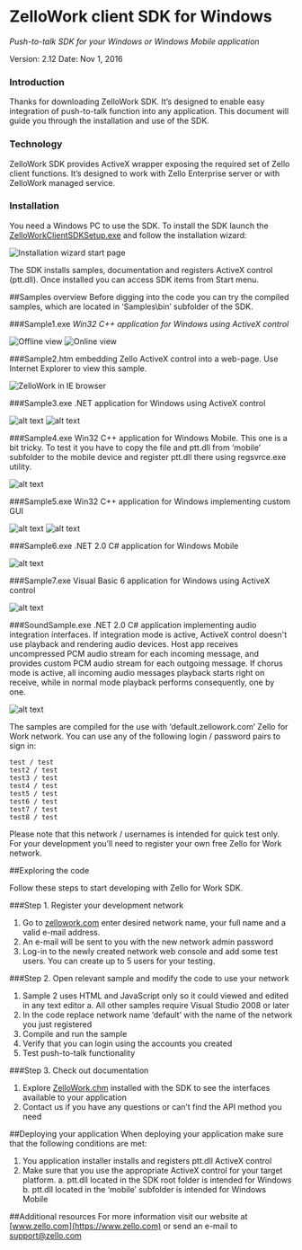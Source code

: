 # ZelloWork client SDK for Windows
*Push-to-talk SDK for your Windows or Windows Mobile application*

Version: 2.12
Date: Nov 1, 2016

### Introduction
Thanks for downloading ZelloWork SDK. It’s designed to enable easy integration of push-to-talk function into any application. This document will guide you through the installation and use of the SDK.
### Technology
ZelloWork SDK provides ActiveX wrapper exposing the required set of Zello client functions. It’s designed to work with Zello Enterprise server or with ZelloWork managed service.  
### Installation
You need a Windows PC to use the SDK. To install the SDK launch the [ZelloWorkClientSDKSetup.exe](./ZelloWorkClientSDKSetup.exe) and follow the installation wizard:


![Installation wizard start page](Screenshots/Setup.png "Installation wizard start page")


The SDK installs samples, documentation and registers ActiveX control (ptt.dll). Once installed you can access SDK items from Start menu.
 
##Samples overview
Before digging into the code you can try the compiled samples, which are located in ‘Samples\bin’ subfolder of the SDK.

###Sample1.exe 
*Win32 C++ application for Windows using ActiveX control*

![Offline view](Screenshots/Sample1-1.png "Offline mode")
![Online view](Screenshots/Sample1-2.png "Online mode")

###Sample2.htm 
embedding Zello ActiveX control into a web-page. Use Internet Explorer to view this sample. 

![ZelloWork in IE browser](Screenshots/Sample2-1.png "ZelloWork in IE browser")

###Sample3.exe 
.NET application for Windows using ActiveX control

![alt text](Screenshots/Sample3-1.png "Offline mode")
![alt text](Screenshots/Sample3-2.png "Online mode")

###Sample4.exe
Win32 C++ application for Windows Mobile. This one is a bit tricky. To test it you have to copy the file and ptt.dll from ‘mobile’ subfolder to the mobile device and register ptt.dll there using regsvrce.exe utility.

![alt text](Screenshots/Sample3-1.png "Description goes here")

###Sample5.exe
Win32 C++ application for Windows implementing custom GUI

![alt text](Screenshots/Sample5-1.png "Description goes here")
![alt text](Screenshots/Sample5-2.png "Description goes here")

###Sample6.exe 
.NET 2.0 C# application for Windows Mobile

![alt text](Screenshots/Sample3-1.png "Description goes here")

###Sample7.exe 
Visual Basic 6 application for Windows using ActiveX control

![alt text](Screenshots/Sample3-1.png "Description goes here")

###SoundSample.exe 
.NET 2.0 C# application implementing audio integration interfaces.
If integration mode is active, ActiveX control doesn't use playback and rendering audio devices.
Host app receives uncompressed PCM audio stream for each incoming message, and provides custom PCM audio stream for each outgoing message.
If chorus mode is active, all incoming audio messages playback starts right on receive, while in normal mode playback performs consequently, one by one.

![alt text](Screenshots/SoundSample.png "Description goes here")

The samples are compiled for the use with ‘default.zellowork.com’ Zello for Work network. You can use any of the following login / password pairs to sign in:
```
test / test
test2 / test
test3 / test
test4 / test
test5 / test
test6 / test
test7 / test
test8 / test
```
Please note that this network / usernames is intended for quick test only. For your development you’ll need to register your own free Zello for Work network.

##Exploring the code

Follow these steps to start developing with Zello for Work SDK.

###Step 1. Register your development network

1.	Go to [zellowork.com](https://zellowork.com/) enter desired network name, your full name and a valid e-mail address.
2.	An e-mail will be sent to you with the new network admin password
3.	Log-in to the newly created network web console and add some test users. You can create up to 5  users for your testing.

###Step 2. Open relevant sample and modify the code to use your network

1.	Sample 2 uses HTML and JavaScript only so it could viewed and edited in any text editor
a.	All other samples require Visual Studio 2008 or later
2.	In the code replace network name ‘default’ with the name of the network you just registered
3.	Compile and run the sample
4.	Verify that you can login using the accounts you created
5.	Test push-to-talk functionality

###Step 3. Check out documentation

1.	Explore [ZelloWork.chm](ZelloWork.chm) installed with the SDK to see the interfaces available to your application
2.	Contact us if you have any questions or can’t find the API method you need

##Deploying your application
When deploying your application make sure that the following conditions are met:

1.	You application installer installs and registers ptt.dll ActiveX control
2.	Make sure that you use the appropriate ActiveX control for your target platform. 
  a.	ptt.dll located in the SDK root folder is intended for Windows
  b.	ptt.dll located in the ‘mobile’ subfolder is intended for Windows Mobile

##Additional resources
For more information visit our website at [www.zello.com](https://www.zello.com) or send an e-mail to support@zello.com 
